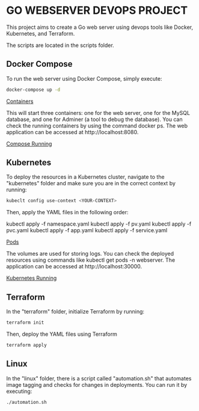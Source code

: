 # GO WEBSERVER DEVOPS PROJECT

This project aims to create a Go web server using devops tools like Docker, Kubernetes, and Terraform.

The scripts are located in the scripts folder.

## Docker Compose
To run the web server using Docker Compose, simply execute:

```bash
docker-compose up -d 
```

[Containers](./prints/containers.png)

This will start three containers: one for the web server, one for the MySQL database, and one for Adminer (a tool to debug the database). You can check the running containers by using the command docker ps. The web application can be accessed at http://localhost:8080.

[Compose Running](./prints/compose-running.png)

## Kubernetes

To deploy the resources in a Kubernetes cluster, navigate to the "kubernetes" folder and make sure you are in the correct context by running:

```bash
kubeclt config use-context <YOUR-CONTEXT>
```

Then, apply the YAML files in the following order:

kubectl apply -f namespace.yaml
kubectl apply -f pv.yaml
kubectl apply -f pvc.yaml
kubectl apply -f app.yaml
kubectl apply -f service.yaml

[Pods](./prints/pods.png)

The volumes are used for storing logs. You can check the deployed resources using commands like kubectl get pods -n webserver. The application can be accessed at http://localhost:30000.

[Kubernetes Running](./prints/kubernetes-running.png)

## Terraform

In the "terraform" folder, initialize Terraform by running:

```bash
terraform init 
```

Then, deploy the YAML files using Terraform

```bash
terraform apply
```

## Linux

In the "linux" folder, there is a script called "automation.sh" that automates image tagging and checks for changes in deployments. You can run it by executing:

```bash
./automation.sh 
```
